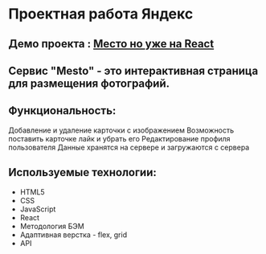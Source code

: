 # Проектная работа Яндекс

## Демо проекта : [Место но уже на React](https://jon666grid.github.io/mesto-react/)

## Сервис "Mesto" - это интерактивная страница для размещения фотографий.

## Функциональность:
Добавление и удаление карточки с изображением
Возможность поставить карточке лайк и убрать его
Редактирование профиля пользователя
Данные хранятся на сервере и загружаются с сервера

## Используемые технологии:

* HTML5
* CSS
* JavaScript
* React
* Методология БЭМ
* Адаптивная верстка - flex, grid
* API
